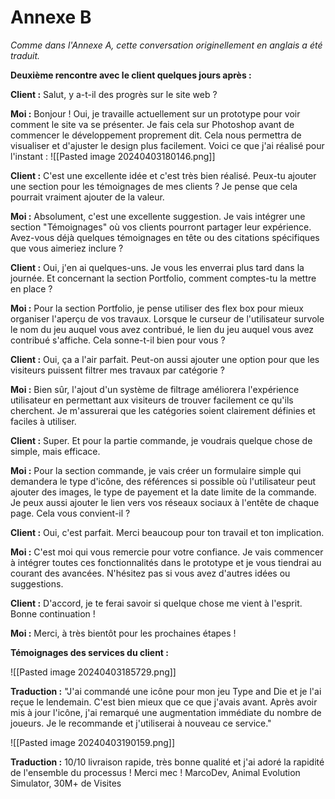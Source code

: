 # Annexe B

*Comme dans l'Annexe A, cette conversation originellement en anglais a été traduit.* 

**Deuxième rencontre avec le client quelques jours après :**

**Client :** Salut, y a-t-il des progrès sur le site web ?

**Moi :** Bonjour ! Oui, je travaille actuellement sur un prototype pour voir comment le site va se présenter. Je fais cela sur Photoshop avant de commencer le développement proprement dit. Cela nous permettra de visualiser et d'ajuster le design plus facilement. Voici ce que j'ai réalisé pour l'instant :
![[Pasted image 20240403180146.png]]

**Client :** C'est une excellente idée et c'est très bien réalisé. Peux-tu ajouter une section pour les témoignages de mes clients ? Je pense que cela pourrait vraiment ajouter de la valeur.

**Moi :** Absolument, c'est une excellente suggestion. Je vais intégrer une section "Témoignages" où vos clients pourront partager leur expérience. Avez-vous déjà quelques témoignages en tête ou des citations spécifiques que vous aimeriez inclure ?

**Client :** Oui, j'en ai quelques-uns. Je vous les enverrai plus tard dans la journée. Et concernant la section Portfolio, comment comptes-tu la mettre en place ?

**Moi :** Pour la section Portfolio, je pense utiliser des flex box pour mieux organiser l'aperçu de vos travaux. Lorsque le curseur de l'utilisateur survole le nom du jeu auquel vous avez contribué, le lien du jeu auquel vous avez contribué s'affiche. Cela sonne-t-il bien pour vous ?

**Client :** Oui, ça a l'air parfait. Peut-on aussi ajouter une option pour que les visiteurs puissent filtrer mes travaux par catégorie ?

**Moi :** Bien sûr, l'ajout d'un système de filtrage améliorera l'expérience utilisateur en permettant aux visiteurs de trouver facilement ce qu'ils cherchent. Je m'assurerai que les catégories soient clairement définies et faciles à utiliser.

**Client :** Super. Et pour la partie commande, je voudrais quelque chose de simple, mais efficace.

**Moi :** Pour la section commande, je vais créer un formulaire simple qui demandera le type d'icône, des références si possible où l'utilisateur peut ajouter des images, le type de payement et la date limite de la commande. Je peux aussi ajouter le lien vers vos réseaux sociaux à l'entête de chaque page. Cela vous convient-il ?

**Client :** Oui, c'est parfait. Merci beaucoup pour ton travail et ton implication.

**Moi :** C'est moi qui vous remercie pour votre confiance. Je vais commencer à intégrer toutes ces fonctionnalités dans le prototype et je vous tiendrai au courant des avancées. N'hésitez pas si vous avez d'autres idées ou suggestions.

**Client :** D'accord, je te ferai savoir si quelque chose me vient à l'esprit. Bonne continuation !

**Moi :** Merci, à très bientôt pour les prochaines étapes !


**Témoignages des services du client :**

![[Pasted image 20240403185729.png]]

**Traduction :** "J'ai commandé une icône pour mon jeu Type and Die et je l'ai reçue le lendemain. C'est bien mieux que ce que j'avais avant. Après avoir mis à jour l'icône, j'ai remarqué une augmentation immédiate du nombre de joueurs. Je le recommande et j'utiliserai à nouveau ce service."

![[Pasted image 20240403190159.png]]

**Traduction :** 10/10 livraison rapide, très bonne qualité et j'ai adoré la rapidité de l'ensemble du processus ! Merci mec ! 
MarcoDev, Animal Evolution Simulator, 30M+ de Visites